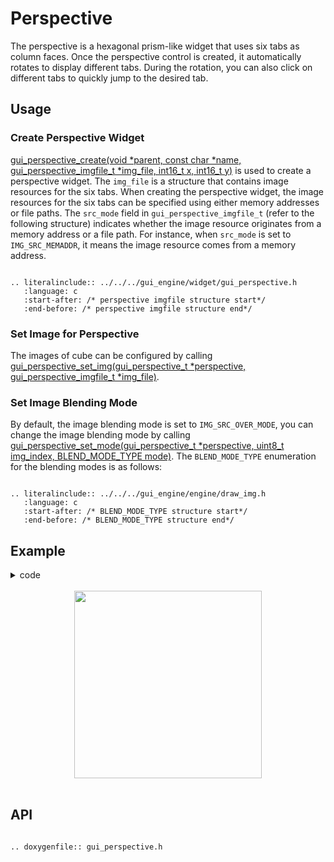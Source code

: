 # Perspective

The perspective is a hexagonal prism-like widget that uses six tabs as column faces. Once the perspective control is created, it automatically rotates to display different tabs. During the rotation, you can also click on different tabs to quickly jump to the desired tab.

## Usage

### Create Perspective Widget

[gui_perspective_create(void *parent,  const char *name, gui_perspective_imgfile_t *img_file, int16_t x, int16_t y)](#gui_perspective_create) is used to create a perspective widget. The `img_file` is a structure that contains image resources for the six tabs. When creating the perspective widget, the image resources for the six tabs can be specified using either memory addresses or file paths. The `src_mode` field in `gui_perspective_imgfile_t` (refer to the following structure) indicates whether the image resource originates from a memory address or a file path. For instance, when `src_mode` is set to `IMG_SRC_MEMADDR`, it means the image resource comes from a memory address.

```eval_rst

.. literalinclude:: ../../../gui_engine/widget/gui_perspective.h
   :language: c
   :start-after: /* perspective imgfile structure start*/
   :end-before: /* perspective imgfile structure end*/

```

### Set Image for Perspective
The images of cube can be configured by calling [gui_perspective_set_img(gui_perspective_t *perspective, gui_perspective_imgfile_t *img_file)](#gui_perspective_set_img).

### Set Image Blending Mode

By default, the image blending mode is set to `IMG_SRC_OVER_MODE`, you can change the image blending mode by calling [gui_perspective_set_mode(gui_perspective_t *perspective, uint8_t img_index, BLEND_MODE_TYPE mode)](#gui_perspective_set_mode). The `BLEND_MODE_TYPE` enumeration for the blending modes is as follows:

```eval_rst

.. literalinclude:: ../../../gui_engine/engine/draw_img.h
   :language: c
   :start-after: /* BLEND_MODE_TYPE structure start*/
   :end-before: /* BLEND_MODE_TYPE structure end*/

```

## Example

<details> <summary>code</summary>

```eval_rst

.. literalinclude:: ../../../gui_engine/example/screen_448_368/app_prism.c
   :language: c
   :start-after: /* perspective example start*/
   :end-before: /* perspective example end*/

```
</details>
<br>
<div style="text-align: center"><img src="https://foruda.gitee.com/images/1699931105543257223/ccac3ca0_10641540.png" width = "300" /></div>
<br>

<span id = "gui_perspective_create">

## API

</span>

```eval_rst

.. doxygenfile:: gui_perspective.h

```
